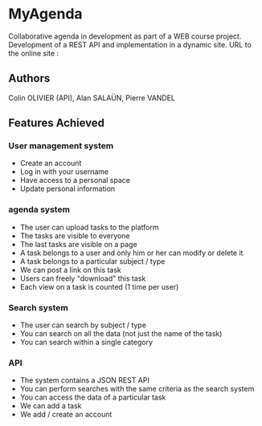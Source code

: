 # MyAgenda

Collaborative agenda in development as part of a WEB course project.
Development of a REST API and implementation in a dynamic site.
URL to the online site : 

## Authors

Colin OLIVIER (API), Alan SALAÜN, Pierre VANDEL

## Features Achieved

### User management system

- Create an account
- Log in with your username
- Have access to a personal space
- Update personal information

### agenda system

- The user can upload tasks to the platform
- The tasks are visible to everyone
- The last tasks are visible on a page
- A task belongs to a user and only him or her can modify or delete it
- A task belongs to a particular subject / type
- We can post a link on this task
- Users can freely "download" this task
- Each view on a task is counted (1 time per user)

### Search system

- The user can search by subject / type
- You can search on all the data (not just the name of the task)
- You can search within a single category

### API

- The system contains a JSON REST API
- You can perform searches with the same criteria as the search system
- You can access the data of a particular task
- We can add a task
- We add / create an account
